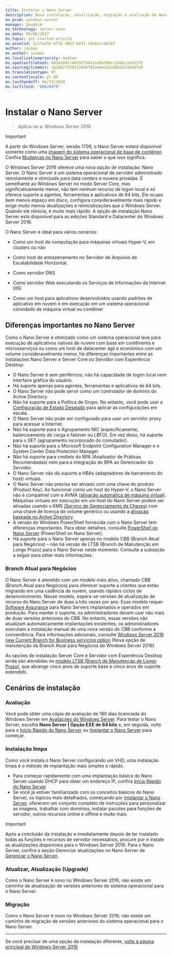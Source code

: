 ```yaml
---
title: Instalar o Nano Server
description: Nova instalação, atualização, migração e avaliação do Nano Server
ms.prod: windows-server
manager: dougkim
ms.technology: server-nano
ms.date: 09/06/2017
ms.topic: get-started-article
ms.assetid: 2c2fa45b-6f3b-4663-b421-2da6ecc463bf
author: jaimeo
ms.author: jaimeo
ms.localizationpriority: medium
ms.openlocfilehash: 68de1697c8655075041cd9e598ccd2bbc2e6237b
ms.sourcegitcommit: 3a3d62f938322849f81ee9ec01186b3e7ab90fe0
ms.translationtype: HT
ms.contentlocale: pt-BR
ms.lasthandoff: 04/23/2020
ms.locfileid: "80826979"
---
```

# <a name="install-nano-server"></a>Instalar o Nano Server

>Aplica-se a: Windows Server 2016

> [!IMPORTANT]
> A partir do Windows Server, versão 1709, o Nano Server estará disponível somente como uma [imagem do sistema operacional de base de contêiner](/virtualization/windowscontainers/quick-start/using-insider-container-images#install-base-container-image). Confira [Mudanças no Nano Server](nano-in-semi-annual-channel.md) para saber o que isso significa. 

O Windows Server 2016 oferece uma nova opção de instalação: Nano Server. O Nano Server é um sistema operacional de servidor administrado remotamente e otimizado para data centers e nuvens privadas. É semelhante ao Windows Server no modo Server Core, mas significativamente menor, não tem nenhum recurso de logon local e só oferece suporte a agentes, ferramentas e aplicativos de 64 bits. Ele ocupa bem menos espaço em disco, configura consideravelmente mais rápido e exige muito menos atualizações e reinicializações que o Windows Server. Quando ele reinicia, é muito mais rápido. A opção de instalação Nano Server está disponível para as edições Standard e Datacenter do Windows Server 2016.  

O Nano Server é ideal para vários cenários:  
  
-   Como um host de computação para máquinas virtuais Hyper-V, em clusters ou não  
  
-   Como host de armazenamento no Servidor de Arquivos de Escalabilidade Horizontal.  
  
-   Como servidor DNS  
  
-   Como servidor Web executando os Serviços de Informações da Internet (IIS)  
  
-   Como um host para aplicativos desenvolvidos usando padrões de aplicativo em nuvem e em execução em um sistema operacional convidado de máquina virtual ou contêiner  
  
## <a name="important-differences-in-nano-server"></a>Diferenças importantes no Nano Server

Como o Nano Server é otimizado como um sistema operacional leve para execução de aplicativos nativos de nuvem com base em contêineres e microsserviços ou como um host de datacenter ágil e econômico com um volume consideravelmente menor, há diferenças importantes entre as instalações Nano Server e Server Core ou Servidor com Experiência Desktop:

- O Nano Server é sem periféricos; não há capacidade de logon local nem interface gráfica do usuário.
- Há suporte apenas para agentes, ferramentas e aplicativos de 64 bits.
- O Nano Server não pode servir como um controlador de domínio do Active Directory.
- Não há suporte para a Política de Grupo. No entanto, você pode usar a [Configuração de Estado Desejado](https://msdn.microsoft.com/powershell/dsc/nanoDsc) para aplicar as configurações em escala.
- O Nano Server não pode ser configurado para usar um servidor proxy para acessar a Internet.
- Não há suporte para o Agrupamento NIC (especificamente, balanceamento de carga e failover ou LBFO). Em vez disso, há suporte para o SET (agrupamento incorporado do comutador).
- Não há suporte para o Microsoft Endpoint Configuration Manager e o System Center Data Protection Manager.
- Não há suporte para cmdlets do BPA (Analisador de Práticas Recomendadas) nem para a integração do BPA ao Gerenciador do Servidor.
- O Nano Server não dá suporte a HBAs (adaptadores de barramento do host) virtuais.
- O Nano Server não precisa ser ativado com uma chave do produto (Product Key). Ao funcionar como um host do Hyper-V, o Nano Server não é compatível com a AVMA [(ativação automática de máquina virtual)](https://technet.microsoft.com/library/dn303421%28v=ws.11%29.aspx). Máquinas virtuais em execução em um host do Nano Server podem ser ativadas usando o KMS [(Serviço de Gerenciamento de Chaves)](https://technet.microsoft.com/library/jj612867(v=ws.11).aspx) com uma chave de licença de volume genérico ou usando a [ativação baseada no Active Directory](https://technet.microsoft.com/library/dn502534(v=ws.11).aspx).
- A versão do Windows PowerShell fornecida com o Nano Server tem diferenças importantes. Para obter detalhes, consulte [PowerShell on Nano Server](PowerShell-on-Nano-Server.md) (PowerShell on Nano Server).
- Há suporte para o Nano Server apenas no modelo CBB (Branch Atual para Negócios) – não há versão de LTSB (Branch de Manutenção em Longo Prazo) para o Nano Server neste momento. Consulte a subseção a seguir para obter mais informações.

### <a name="current-branch-for-business"></a>Branch Atual para Negócios
O Nano Server é atendido com um modelo mais ativo, chamado CBB (Branch Atual para Negócios) para oferecer suporte a clientes que estão migrando em uma cadência de nuvem, usando rápidos ciclos de desenvolvimento. Nesse modelo, espera-se versões de atualização de recurso do Nano Server de duas a três vezes por ano. Esse modelo requer [Software Assurance](https://www.microsoft.com/licensing/licensing-programs/software-assurance-default.aspx) para Nano Servers implantados e operados em produção. Para manter o suporte, os administradores devem usar não mais de duas versões anteriores do CBB. No entanto, essas versões não atualizam automaticamente implantações existentes; os administradores executam a instalação manual de uma nova versão do CBB conforme a conveniência. Para informações adicionais, consulte [Windows Server 2016 new Current Branch for Business servicing option](https://blogs.technet.microsoft.com/windowsserver/2016/07/12/windows-server-2016-new-current-branch-for-business-servicing-option/) (Nova opção de manutenção da Branch Atual para Negócios do Windows Server 2016).

As opções de instalação Server Core e Servidor com Experiência Desktop ainda são atendidas no [modelo LTSB (Branch de Manutenção de Longo Prazo)](https://support.microsoft.com/lifecycle#gp%2Fgp_msl_policy), que abrange cinco anos de suporte base e cinco anos de suporte estendido.

## <a name="installation-scenarios"></a>Cenários de instalação

### <a name="evaluation"></a>Avaliação
Você pode obter uma cópia de avaliação de 180 dias licenciada do Windows Server em [Avaliações do Windows Server](https://www.microsoft.com/evalcenter/evaluate-windows-server-2016). Para testar o Nano Server, escolha **Nano Server | Opção EXE de 64 bits** e, em seguida, volte para o [Início Rápido do Nano Server](Nano-Server-Quick-Start.md) ou [Implantar o Nano Server](Deploy-Nano-Server.md) para começar.

### <a name="clean-installation"></a>Instalação limpa
Como você instala o Nano Server configurando um VHD, uma instalação limpa é o método de implantação mais simples e rápido.

- Para começar rapidamente com uma implantação básica do Nano Server usando DHCP para obter um endereço IP, confira [Início Rápido do Nano Server](Nano-Server-Quick-Start.md) 
- Se você já estiver familiarizado com os conceitos básicos do Nano Server, os tópicos mais detalhados, começando por [Implantar o Nano Server](Deploy-Nano-Server.md), oferecem um conjunto completo de instruções para personalizar as imagens, trabalhar com domínios, instalar pacotes para funções de servidor, outros recursos online e offline e muito mais.

> [!IMPORTANT]  
> Após a conclusão da instalação e imediatamente depois de ter instalado todas as funções e recursos de servidor necessários, procure por e instale as atualizações disponíveis para o Windows Server 2016. Para o Nano Server, confira a seção Gerenciar atualizações no Nano Server de [Gerenciar o Nano Server](Manage-Nano-Server.md).

### <a name="upgrade"></a>Atualizar, Atualização (Upgrade)
Como o Nano Server é novo no Windows Server 2016, não existe um caminho de atualização de versões anteriores do sistema operacional para o Nano Server.

### <a name="migration"></a>Migração
Como o Nano Server é novo no Windows Server 2016, não existe um caminho de migração de versões anteriores do sistema operacional para o Nano Server.
  
-------------------------------------
Se você precisar de uma opção de instalação diferente, [volte à página principal do Windows Server 2016](windows-server-2016.md) 

  


 
